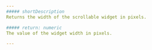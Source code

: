 ```yaml
---
##### shortDescription
Returns the width of the scrollable widget in pixels.

##### return: numeric
The value of the widget width in pixels.

---
```

